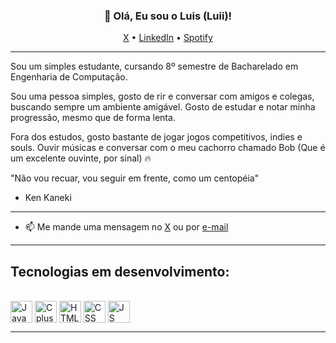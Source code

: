 <h3 align="center">👋 Olá, Eu sou o Luis (Luii)!</h3>

<p align="center">
  <a href="https://x.com/lulufelp">X</a> •
  <a href="https://www.linkedin.com/in/luisfelipeborgesluii/">LinkedIn</a> •
  <a href="https://open.spotify.com/user/21nrt6znecxe4ppk26pb33diq?si=3fc6429bea63454c">Spotify</a>
</p>

---
Sou um simples estudante, cursando 8º semestre de Bacharelado em Engenharia de Computação. 

Sou uma pessoa simples, gosto de rir e conversar com amigos e colegas, buscando sempre um ambiente amigável. Gosto de estudar e notar minha progressão, mesmo que de forma lenta.

Fora dos estudos, gosto bastante de jogar jogos competitivos, indies e souls. Ouvir músicas e conversar com o meu cachorro chamado Bob (Que é um excelente ouvinte, por sinal) 🔥

"Não vou recuar, vou seguir em frente, como um centopéia"
- Ken Kaneki
---

- 📫 Me mande uma mensagem no [X](https://x.com/lulufelp) ou por [e-mail](mailto:borg.esluii01645@gmail.com) 

---

<h2>Tecnologias em desenvolvimento:</h2>
<div style="display: inline_block"><br>
  <img align="center" alt="Java" height="35" width="35" src="https://cdn.jsdelivr.net/gh/devicons/devicon/icons/java/java-original.svg">
  <img align="center" alt="Cplusplus" height="35" width="35" src="https://cdn.jsdelivr.net/gh/devicons/devicon/icons/cplusplus/cplusplus-original.svg">
  <img align="center" alt="HTML" height="35" width="35" src="https://cdn.jsdelivr.net/gh/devicons/devicon/icons/html5/html5-original.svg">
  <img align="center" alt="CSS" height="35" width="35" src="https://cdn.jsdelivr.net/gh/devicons/devicon/icons/css3/css3-original.svg">
  <img align="center" alt="JS" height="35" width="35" src="https://cdn.jsdelivr.net/gh/devicons/devicon/icons/javascript/javascript-original.svg">
</div>

---


